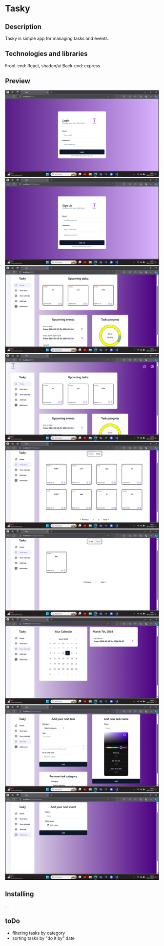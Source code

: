 # Tasky 

## Description
Tasky is simple app for managing tasks and events.

## Technologies and libraries
Front-end: React, shadcn/ui 
Back-end: express

## Preview
![](./img/login.png)
![](./img/signup.png)
![](./img/home1.png)
![](./img/home2.png)
![](./img/tasks1.png)
![](./img/tasks2.png)
![](./img/calendar.png)
![](./img/add_task.png)
![](./img/add_event.png)

## Installing
...

## toDo
- filtering tasks by category 
- sorting tasks by "do it by" date